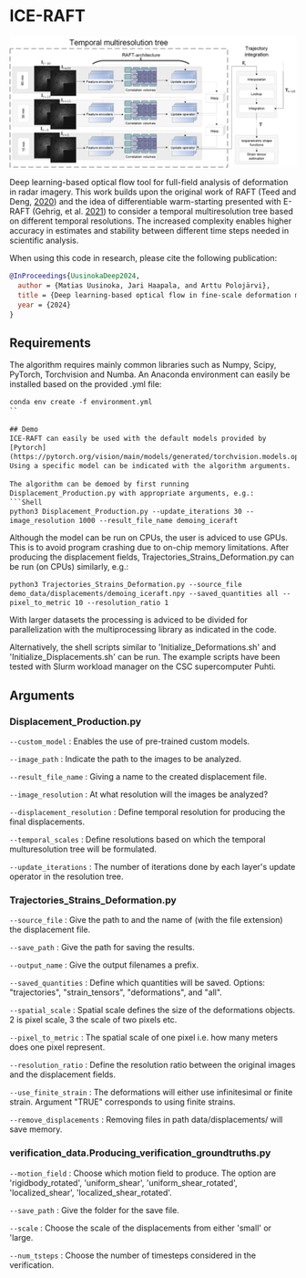 # ICE-RAFT
<img src="FlowChart_Visualization.png">

Deep learning-based optical flow tool for full-field analysis of deformation in radar imagery. This work builds upon the original work of RAFT (Teed and Deng, [2020](https://doi.org/10.1007/978-3-030-58536-5_24)) and the idea of differentiable warm-starting presented with E-RAFT (Gehrig, et al. [2021](https://doi.org/10.1109/3DV53792.2021.00030)) to consider a temporal multiresolution tree based on different temporal resolutions. The increased complexity enables higher accuracy in estimates and stability between different time steps needed in scientific analysis.


When using this code in research, please cite the following publication:
```bibtex
@InProceedings{UusinokaDeep2024,
  author = {Matias Uusinoka, Jari Haapala, and Arttu Polojärvi},
  title = {Deep learning-based optical flow in fine-scale deformation mapping of sea ice dynamics},
  year = {2024}
}
```

## Requirements
The algorithm requires mainly common libraries such as Numpy, Scipy, PyTorch, Torchvision and Numba. An Anaconda environment can easily be installed based on the provided .yml file:
```Shell
conda env create -f environment.yml
``

## Demo
ICE-RAFT can easily be used with the default models provided by [Pytorch](https://pytorch.org/vision/main/models/generated/torchvision.models.optical_flow.raft_large.html#torchvision.models.optical_flow.raft_large). Using a specific model can be indicated with the algorithm arguments.

The algorithm can be demoed by first running Displacement_Production.py with appropriate arguments, e.g.:
```Shell
python3 Displacement_Production.py --update_iterations 30 --image_resolution 1000 --result_file_name demoing_iceraft
```
Although the model can be run on CPUs, the user is adviced to use GPUs. This is to avoid program crashing due to on-chip memory limitations.
After producing the displacement fields, Trajectories_Strains_Deformation.py can be run (on CPUs) similarly, e.g.:
```Shell
python3 Trajectories_Strains_Deformation.py --source_file demo_data/displacements/demoing_iceraft.npy --saved_quantities all --pixel_to_metric 10 --resolution_ratio 1
```
With larger datasets the processing is adviced to be divided for parallelization with the multiprocessing library as indicated in the code.

Alternatively, the shell scripts similar to 'Initialize_Deformations.sh' and 'Initialize_Displacements.sh' can be run. The example scripts have been tested with Slurm workload manager on the CSC supercomputer Puhti.


## Arguments

### Displacement_Production.py
```--custom_model``` : Enables the use of pre-trained custom models.

```--image_path``` : Indicate the path to the images to be analyzed.

```--result_file_name``` : Giving a name to the created displacement file.

```--image_resolution``` : At what resolution will the images be analyzed?

```--displacement_resolution``` : Define temporal resolution for producing the final displacements.

```--temporal_scales``` : Define resolutions based on which the temporal multuresolution tree will be formulated.

```--update_iterations``` : The number of iterations done by each layer's update operator in the resolution tree.


### Trajectories_Strains_Deformation.py
```--source_file``` : Give the path to and the name of (with the file extension) the displacement file.

```--save_path``` : Give the path for saving the results.

```--output_name``` : Give the output filenames a prefix.

```--saved_quantities``` : Define which quantities will be saved. Options: "trajectories", "strain_tensors", "deformations", and "all".

```--spatial_scale``` : Spatial scale defines the size of the deformations objects. 2 is pixel scale, 3 the scale of two pixels etc.

```--pixel_to_metric``` : The spatial scale of one pixel i.e. how many meters does one pixel represent.

```--resolution_ratio``` : Define the resolution ratio between the original images and the displacement fields.

```--use_finite_strain``` : The deformations will either use infinitesimal or finite strain. Argument "TRUE" corresponds to using finite strains.

```--remove_displacements``` : Removing files in path data/displacements/ will save memory.


### verification_data.Producing_verification_groundtruths.py
```--motion_field``` : Choose which motion field to produce. The option are 'rigidbody_rotated', 'uniform_shear', 'uniform_shear_rotated', 'localized_shear', 'localized_shear_rotated'.

```--save_path``` : Give the folder for the save file.
  
```--scale``` : Choose the scale of the displacements from either 'small' or 'large.

```--num_tsteps``` : Choose the number of timesteps considered in the verification.
